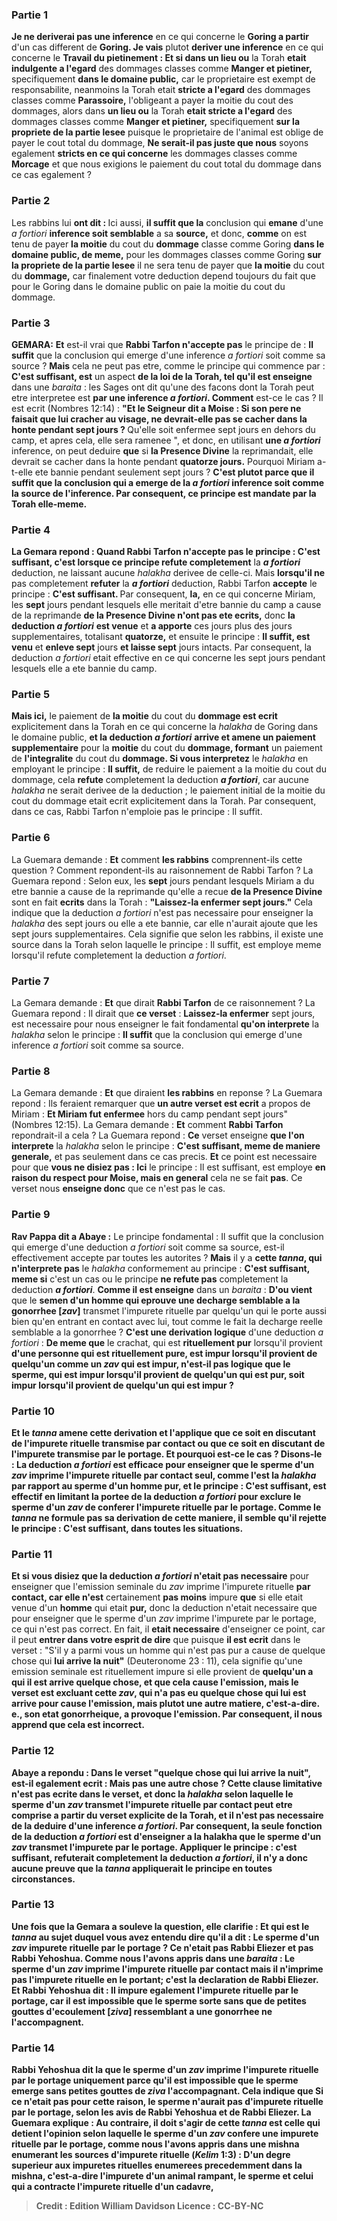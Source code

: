 
### Partie 1
<b>Je ne deriverai pas une inference</b> en ce qui concerne le <b>Goring a partir</b> d'un cas different de <b>Goring. Je vais</b> plutot <b>deriver une inference</b> en ce qui concerne le <b>Travail du pietinement : Et si dans un lieu ou</b> la Torah <b>etait indulgente a l'egard</b> des dommages classes comme <b>Manger et pietiner,</b> specifiquement <b>dans le domaine public,</b> car le proprietaire est exempt de responsabilite, neanmoins la Torah etait <b>stricte a l'egard</b> des dommages classes comme <b>Parassoire,</b> l'obligeant a payer la moitie du cout des dommages, alors dans <b>un lieu ou</b> la Torah <b>etait stricte a l'egard</b> des dommages classes comme <b>Manger et pietiner,</b> specifiquement <b>sur la propriete de la partie lesee</b> puisque le proprietaire de l'animal est oblige de payer le cout total du dommage, <b>Ne serait-il pas juste que nous</b> soyons egalement <b>stricts en ce qui concerne</b> les dommages classes comme <b>Morcage</b> et que nous exigions le paiement du cout total du dommage dans ce cas egalement ?

### Partie 2
Les rabbins lui <b>ont dit : </b> Ici aussi, <b>il suffit que la</b> conclusion qui <b>emane</b> d'une <i>a fortiori</i> <b>inference soit semblable</b> a sa <b>source,</b> et donc, <b>comme</b> on est tenu de payer <b>la moitie</b> du cout du <b>dommage</b> classe comme Goring <b>dans le domaine public, de meme,</b> pour les dommages classes comme Goring <b>sur la propriete de la partie lesee</b> il ne sera tenu de payer que <b>la moitie</b> du cout du <b>dommage,</b> car finalement votre deduction depend toujours du fait que pour le Goring dans le domaine public on paie la moitie du cout du dommage.

### Partie 3
<strong>GEMARA:</strong> <b>Et</b> est-il vrai que <b>Rabbi Tarfon n'accepte pas</b> le principe de : <b>Il suffit</b> que la conclusion qui emerge d'une inference <i>a fortiori</i> soit comme sa source ? <b>Mais</b> cela ne peut pas etre, comme le principe qui commence par : <b>C'est suffisant, est</b> un aspect <b>de la loi de la Torah, tel qu'il est enseigne</b> dans une <i>baraita</i> : les Sages ont dit qu'une des facons dont la Torah peut etre interpretee est <b>par une inference <i>a fortiori</i>. Comment</b> est-ce le cas ? </b> Il est ecrit (Nombres 12:14) : <b>"Et le Seigneur dit a Moise : Si son pere ne faisait que lui cracher au visage, ne devrait-elle pas se cacher dans la honte pendant sept jours ? </b> Qu'elle soit enfermee sept jours en dehors du camp, et apres cela, elle sera ramenee ", et donc, en utilisant <b>une <i>a fortiori</i></b> inference, on peut deduire <b>que</b> si <b>la Presence Divine</b> la reprimandait, elle devrait se cacher dans la honte pendant <b>quatorze jours.</b> Pourquoi Miriam a-t-elle ete bannie pendant seulement sept jours ? <b>C'est plutot parce que <b>il suffit</b> que la conclusion <b>qui a emerge de la</b> <i>a fortiori</i> <b>inference soit comme la source</b> de l'inference. Par consequent, ce principe est mandate par la Torah elle-meme.

### Partie 4
La Gemara repond : <b>Quand</b> Rabbi Tarfon <b>n'accepte pas</b> le principe : <b>C'est suffisant,</b> c'est <b>lorsque</b> ce principe refute completement</b> la <b><i>a fortiori</i></b> deduction, ne laissant aucune <i>halakha</i> derivee de celle-ci. Mais <b>lorsqu'il ne</b> pas completement <b>refuter</b> la <b><i>a fortiori</i></b> deduction, Rabbi Tarfon <b>accepte</b> le principe : <b>C'est suffisant. </b> Par consequent, <b>la,</b> en ce qui concerne Miriam, les <b>sept</b> jours pendant lesquels elle meritait d'etre bannie du camp a cause de la reprimande <b>de la Presence Divine n'ont pas ete ecrits,</b> donc <b>la deduction <i>a fortiori</i></b> <b>est venue</b> et <b>a apporte</b> ces jours plus des jours supplementaires, totalisant <b>quatorze,</b> et ensuite le principe : <b>Il suffit, est venu</b> et <b>enleve sept</b> jours <b>et laisse sept</b> jours intacts. Par consequent, la deduction <i>a fortiori</i> etait effective en ce qui concerne les sept jours pendant lesquels elle a ete bannie du camp.

### Partie 5
<b>Mais ici,</b> le paiement de <b>la moitie</b> du cout du <b>dommage est ecrit</b> explicitement dans la Torah en ce qui concerne la <i>halakha</i> de Goring dans le domaine public, <b>et la deduction <i>a fortiori</i></b> <b>arrive et amene un paiement supplementaire</b> pour la <b>moitie</b> du cout du <b>dommage, formant</b> un paiement de <b>l'integralite</b> du cout du <b>dommage. Si vous interpretez</b> le <i>halakha</i> en employant le principe : <b>Il suffit,</b> de reduire le paiement a la moitie du cout du dommage, cela <b>refute</b> completement la deduction <b><i>a fortiori</i></b>, car aucune <i>halakha</i> ne serait derivee de la deduction ; le paiement initial de la moitie du cout du dommage etait ecrit explicitement dans la Torah. Par consequent, dans ce cas, Rabbi Tarfon n'emploie pas le principe : Il suffit.

### Partie 6
La Guemara demande : <b>Et</b> comment <b>les rabbins</b> comprennent-ils cette question ? Comment repondent-ils au raisonnement de Rabbi Tarfon ? La Guemara repond : Selon eux, les <b>sept</b> jours pendant lesquels Miriam a du etre bannie a cause de la reprimande qu'elle a recue <b>de la Presence Divine</b> sont en fait <b>ecrits</b> dans la Torah : <b>"Laissez-la enfermer sept jours."</b> Cela indique que la deduction <i>a fortiori</i> n'est pas necessaire pour enseigner la <i>halakha</i> des sept jours ou elle a ete bannie, car elle n'aurait ajoute que les sept jours supplementaires. Cela signifie que selon les rabbins, il existe une source dans la Torah selon laquelle le principe : Il suffit, est employe meme lorsqu'il refute completement la deduction <i>a fortiori</i>.

### Partie 7
La Gemara demande : <b>Et</b> que dirait <b>Rabbi Tarfon</b> de ce raisonnement ? La Guemara repond : Il dirait que <b>ce verset</b> : <b>Laissez-la enfermer</b> sept jours,</b> est necessaire pour nous enseigner le fait fondamental <b>qu'on interprete</b> la <i>halakha</i> selon le principe : <b>Il suffit</b> que la conclusion qui emerge d'une inference <i>a fortiori</i> soit comme sa source.

### Partie 8
La Gemara demande : <b>Et</b> que diraient <b>les rabbins</b> en reponse ? La Guemara repond : Ils feraient remarquer que <b>un autre verset est ecrit</b> a propos de Miriam : <b>Et Miriam fut enfermee</b> hors du camp pendant sept jours" (Nombres 12:15). La Gemara demande : <b>Et</b> comment <b>Rabbi Tarfon</b> repondrait-il a cela ? La Guemara repond : <b>Ce</b> verset enseigne <b>que l'on interprete</b> la <i>halakha</i> selon le principe : <b>C'est suffisant, meme de maniere generale,</b> et pas seulement dans ce cas precis. <b>Et</b> ce point est necessaire pour que <b>vous ne disiez pas : Ici</b> le principe : Il est suffisant, est employe <b>en raison du respect pour Moise, mais en general</b> cela ne se fait <b>pas</b>. Ce verset nous <b>enseigne donc</b> que ce n'est pas le cas.

### Partie 9
<b>Rav Pappa dit a Abaye :</b> Le principe fondamental : Il suffit que la conclusion qui emerge d'une deduction <i>a fortiori</i> soit comme sa source, est-il effectivement accepte par toutes les autorites ? <b>Mais</b> il y a <b>cette <i>tanna</i>, qui n'interprete pas</b> le <i>halakha</i> conformement au principe : <b>C'est suffisant, meme si</b> c'est un cas ou le principe <b>ne refute pas</b> completement la deduction <b><i>a fortiori</i></b>. <b>Comme il est enseigne</b> dans un <i>baraita</i> : <b>D'ou vient</b> que le <b>semen d'un homme qui eprouve une decharge semblable a la gonorrhee [<i>zav</i>]</b> transmet l'impurete rituelle par quelqu'un qui le porte aussi bien qu'en entrant en contact avec lui, tout comme le fait la decharge reelle semblable a la gonorrhee ? <b>C'est une derivation logique</b> d'une deduction <i>a fortiori</i> : <b>De meme que</b> le crachat, qui est <b>rituellement pur</b> lorsqu'il provient <b>d'une personne qui est <b>rituellement pure,</b> est <b>impur</b> lorsqu'il provient <b>de quelqu'un comme un <i>zav</i> qui est <b>impur, n'est-il pas logique que</b> le sperme, qui est <b>impur</b> lorsqu'il provient <b>de</b> quelqu'un qui est <b>pur, soit impur</b> lorsqu'il provient <b>de</b> quelqu'un qui est <b>impur ? </b>

### Partie 10
<b>Et</b> le <i>tanna</i> <b>amene</b> cette derivation et l'applique <b>que ce soit</b> en discutant de l'impurete rituelle transmise <b>par contact</b> ou <b>que ce soit</b> en discutant de l'impurete transmise <b>par le portage. Et pourquoi</b> est-ce le cas ? <b>Disons-le : La deduction <i>a fortiori</i></b> est efficace pour</b> enseigner que le sperme d'un <i>zav</i> imprime l'impurete rituelle <b>par contact</b> seul, comme l'est la <i>halakha</i> par rapport au sperme d'un homme pur, et le principe : <b>C'est suffisant, est effectif</b> en limitant la portee de la deduction <i>a fortiori</i> <b>pour exclure</b> le sperme d'un <i>zav</i> de conferer l'impurete rituelle <b>par le portage.</b> Comme le <i>tanna</i> ne formule pas sa derivation de cette maniere, il semble qu'il rejette le principe : C'est suffisant, dans toutes les situations.

### Partie 11
<b>Et si vous disiez</b> que la deduction <b><i>a fortiori</i></b> n'etait pas necessaire</b> pour enseigner que l'emission seminale du <i>zav</i> imprime l'impurete rituelle <b>par contact, car elle n'est</b> certainement <b>pas moins</b> impure <b>que</b> si elle etait venue d'un <b>homme</b> qui etait <b>pur,</b> donc la deduction n'etait necessaire que pour enseigner que le sperme d'un <i>zav</i> imprime l'impurete par le portage, ce qui n'est pas correct. En fait, il <b>etait necessaire</b> d'enseigner ce point, car il peut <b>entrer dans votre esprit de dire</b> que puisque <b>il est ecrit</b> dans le verset : "S'il y a parmi vous un homme qui n'est pas pur a cause de quelque chose qui <b>lui arrive la nuit"</b> (Deuteronome 23 : 11), cela signifie qu'une emission seminale est rituellement impure si elle provient de <b>quelqu'un a qui il est <b>arrive quelque chose,</b> et que cela <b>cause l'emission</b>, mais le verset est <b>excluant cette</b> <i>zav</i>, qui n'a <b>pas</b> eu quelque chose <b>qui lui est arrive</b> pour <b>cause l'emission</b>, mais <b>plutot une autre matiere,</b> c'est-a-dire. e., son etat gonorrheique, <b>a provoque</b> l'emission. Par consequent, il <b>nous apprend</b> que cela est incorrect.

### Partie 12
Abaye a repondu : Dans le verset "quelque chose qui lui arrive la nuit", <b>est-il</b> egalement <b>ecrit : Mais pas une autre chose ?</b> Cette clause limitative n'est pas ecrite dans le verset, et donc la <i>halakha</i> selon laquelle le sperme d'un <i>zav</i> transmet l'impurete rituelle par contact peut etre comprise a partir du verset explicite de la Torah, et il n'est pas necessaire de la deduire d'une inference <i>a fortiori</i>. Par consequent, la seule fonction de la deduction <i>a fortiori</i> est d'enseigner a la halakha que le sperme d'un <i>zav</i> transmet l'impurete par le portage. Appliquer le principe : c'est suffisant, refuterait completement la deduction <i>a fortiori</i>, il n'y a donc aucune preuve que la <i>tanna</i> appliquerait le principe en toutes circonstances.

### Partie 13
Une fois que la Gemara a souleve la question, elle clarifie : <b>Et qui est le <i>tanna</i></b> au sujet duquel <b>vous avez entendu dire qu'il a dit : Le sperme d'un <i>zav</i> impurete rituelle par le portage ? </b> Ce n'etait <b>pas Rabbi Eliezer et pas Rabbi Yehoshua. Comme nous l'avons appris</b> dans une <i>baraita</i> : <b>Le sperme d'un <i>zav</i> imprime l'impurete rituelle par contact mais</b> il <b>n'imprime pas l'impurete rituelle en le portant;</b> c'est <b>la declaration de Rabbi Eliezer. Et Rabbi Yehoshua dit :</b> Il <b>impure egalement l'impurete rituelle par le portage, car il est impossible</b> que le sperme sorte <b>sans que de petites gouttes d'ecoulement [<i>ziva</i>]</b> ressemblant a une gonorrhee ne l'accompagnent.

### Partie 14
<b>Rabbi Yehoshua dit la</b> que le sperme d'un <i>zav</i> imprime l'impurete rituelle par le portage <b>uniquement parce qu'il est impossible</b> que le sperme emerge <b>sans petites gouttes de <i>ziva</i></b> l'accompagnant. Cela indique que <b>Si ce n'etait pas pour cette</b> raison, le sperme n'aurait <b>pas</b> d'impurete rituelle par le portage, selon les avis de Rabbi Yehoshua et de Rabbi Eliezer. La Guemara explique : <b>Au contraire,</b> il doit s'agir de <b>cette <i>tanna</i> est</b> celle qui detient l'opinion selon laquelle le sperme d'un <i>zav</i> confere une impurete rituelle par le portage, <b>comme nous l'avons appris</b> dans une mishna enumerant les sources d'impurete rituelle (<i>Kelim</i> 1:3) : <b>D'un degre superieur</b> aux impuretes rituelles enumerees precedemment dans la mishna, c'est-a-dire l'impurete d'un animal rampant, le sperme et celui qui a contracte l'impurete rituelle d'un cadavre,

>Credit : Edition William Davidson
>Licence : CC-BY-NC